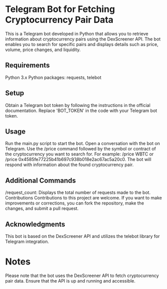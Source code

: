 # Telegram Bot for Fetching Cryptocurrency Pair Data
This is a Telegram bot developed in Python that allows you to retrieve information about cryptocurrency pairs using the DexScreener API. The bot enables you to search for specific pairs and displays details such as price, volume, price changes, and liquidity.

## Requirements
Python 3.x
Python packages: requests, telebot
## Setup
Obtain a Telegram bot token by following the instructions in the official documentation.
Replace 'BOT_TOKEN' in the code with your Telegram bot token.
## Usage
Run the main.py script to start the bot.
Open a conversation with the bot on Telegram.
Use the /price command followed by the symbol or contract of the cryptocurrency you want to search for. For example: /price WBTC or /price 0x4585fe77225b41b697c938b018e2ac67ac5a20c0.
The bot will respond with information about the found cryptocurrency pair.
## Additional Commands
/request_count: Displays the total number of requests made to the bot.
Contributions
Contributions to this project are welcome. If you want to make improvements or corrections, you can fork the repository, make the changes, and submit a pull request.

## Acknowledgments
This bot is based on the DexScreener API and utilizes the telebot library for Telegram integration.

# Notes
Please note that the bot uses the DexScreener API to fetch cryptocurrency pair data. Ensure that the API is up and running and accessible.
